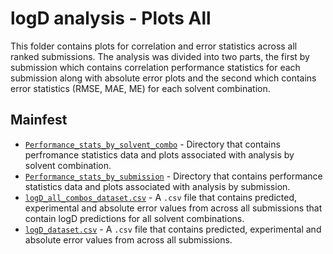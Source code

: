 # logD analysis - Plots All
This folder contains plots for correlation and error statistics across all ranked submissions. The analysis was divided into two parts, the first by submission which contains correlation performance statistics for each submission along with absolute error plots  and the second which contains error statistics (RMSE, MAE, ME) for each solvent combination.

## Mainfest

- [`Performance_stats_by_solvent_combo`](Performance_stats_by_solvent_combo/) - Directory that contains perfromance statistics data and plots associated with analysis by solvent combination.
- [`Performance_stats_by_submission`](Performance_stats_by_submission/) - Directory that contains performance statistics data and plots associated with analysis by submission.
- [`logD_all_combos_dataset.csv`](logD_all_combos_dataset.csv) - A `.csv` file that contains predicted, experimental and absolute error values from across all submissions that contain logD predictions for all solvent combinations.
- [`logD_dataset.csv`](logD_dataset.csv) - A `.csv` file that contains predicted, experimental and absolute error values from across all submissions.